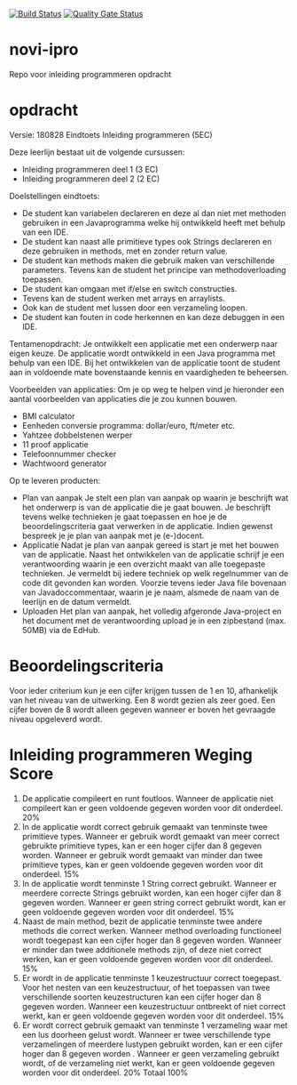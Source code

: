 [![Build Status](https://travis-ci.com/mcvdmvs/novi-ipro.svg?branch=master)](https://travis-ci.com/mcvdmvs/novi-ipro) [![Quality Gate Status](https://sonarcloud.io/api/project_badges/measure?project=mcvdmvs_novi-ipro&metric=alert_status)](https://sonarcloud.io/dashboard?id=mcvdmvs_novi-ipro)

# novi-ipro
Repo voor inleiding programmeren opdracht

# opdracht
Versie: 180828
Eindtoets Inleiding programmeren (5EC)

Deze leerlijn bestaat uit de volgende cursussen:
* Inleiding programmeren deel 1 (3 EC)
* Inleiding programmeren deel 2 (2 EC)

Doelstellingen eindtoets:
* De student kan variabelen declareren en deze al dan niet met methoden gebruiken in een Javaprogramma welke hij ontwikkeld heeft met behulp van een IDE.
* De student kan naast alle primitieve types ook Strings declareren en deze gebruiken in methods, met en zonder return value.
* De student kan methods maken die gebruik maken van verschillende parameters. Tevens kan de student het principe van methodoverloading toepassen.
* De student kan omgaan met if/else en switch constructies.
* Tevens kan de student werken met arrays en arraylists.
* Ook kan de student met lussen door een verzameling loopen.
* De student kan fouten in code herkennen en kan deze debuggen in een IDE.

Tentamenopdracht:
Je ontwikkelt een applicatie met een onderwerp naar eigen keuze. De applicatie wordt ontwikkeld in een Java programma met behulp van een IDE. Bij het ontwikkelen van de applicatie toont de student aan in voldoende mate bovenstaande kennis en vaardigheden te beheersen.

Voorbeelden van applicaties:
Om je op weg te helpen vind je hieronder een aantal voorbeelden van applicaties die je zou kunnen bouwen.
* BMI calculator
* Eenheden conversie programma: dollar/euro, ft/meter etc.
* Yahtzee dobbelstenen werper
* 11 proof applicatie
* Telefoonnummer checker
* Wachtwoord generator

Op te leveren producten:
* Plan van aanpak
Je stelt een plan van aanpak op waarin je beschrijft wat het onderwerp is van de applicatie die je gaat bouwen. Je beschrijft tevens welke technieken je gaat toepassen en hoe je de beoordelingscriteria gaat verwerken in de applicatie. Indien gewenst bespreek je je plan van aanpak met je (e-)docent.
* Applicatie
Nadat je plan van aanpak gereed is start je met het bouwen van de applicatie. Naast het ontwikkelen van de applicatie schrijf je een verantwoording waarin je een overzicht maakt
van alle toegepaste technieken. Je vermeldt bij iedere techniek op welk regelnummer van de code dit gevonden kan worden. Voorzie tevens ieder Java file bovenaan van Javadoccommentaar, waarin je je naam, alsmede de naam van de leerlijn en de datum vermeldt.
* Uploaden
Het plan van aanpak, het volledig afgeronde Java-project en het document met de verantwoording upload je in een zipbestand (max. 50MB) via de EdHub.

# Beoordelingscriteria
Voor ieder criterium kun je een cijfer krijgen tussen de 1 en 10, afhankelijk van het niveau van de uitwerking. Een 8 wordt gezien als zeer goed. Een cijfer boven de 8 wordt alleen gegeven wanneer er boven het gevraagde niveau opgeleverd wordt.

# Inleiding programmeren Weging Score
1. De applicatie compileert en runt foutloos. Wanneer de applicatie niet compileert kan er geen voldoende gegeven worden voor dit onderdeel. 20%
2. In de applicatie wordt correct gebruik gemaakt van tenminste twee primitieve types. Wanneer er gebruik wordt gemaakt van meer correct gebruikte primitieve types, kan er een hoger cijfer dan 8 gegeven worden. Wanneer er gebruik wordt gemaakt van minder dan twee primitieve types, kan er geen voldoende gegeven worden voor dit onderdeel. 15%
3. In de applicatie wordt tenminste 1 String correct gebruikt. Wanneer er meerdere correcte Strings gebruikt worden, kan een hoger cijfer dan 8 gegeven worden. Wanneer er geen string correct gebruikt wordt, kan er geen voldoende gegeven worden voor dit onderdeel. 15%
4. Naast de main method, bezit de applicatie tenminste twee andere methods die correct werken. Wanneer method overloading functioneel wordt toegepast kan een cijfer hoger dan 8 gegeven worden. Wanneer er minder dan twee additionele methods zijn, of deze niet correct werken, kan er geen voldoende gegeven worden voor dit onderdeel. 15%
5. Er wordt in de applicatie tenminste 1 keuzestructuur correct toegepast. Voor het nesten van een keuzestructuur, of het toepassen van twee verschillende soorten keuzestructuren kan een cijfer hoger dan 8 gegeven worden. Wanneer een keuzestructuur ontbreekt of niet correct werkt, kan er geen voldoende gegeven worden voor dit onderdeel. 15%
6. Er wordt correct gebruik gemaakt van tenminste 1 verzameling waar met een lus doorheen gelust wordt. Wanneer er twee verschillende type verzamelingen of meerdere lustypen gebruikt worden, kan er een cijfer hoger dan 8 gegeven worden . Wanneer er geen verzameling gebruikt wordt, of de verzameling niet werkt, kan er geen voldoende gegeven worden voor dit onderdeel. 20%
Totaal 100%
